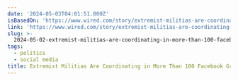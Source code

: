 ```yaml
---
date: '2024-05-03T04:01:51.000Z'
isBasedOn: 'https://www.wired.com/story/extremist-militias-are-coordinating-on-facebook/'
link: 'https://www.wired.com/story/extremist-militias-are-coordinating-on-facebook/'
slug: >-
  2024-05-02-extremist-militias-are-coordinating-in-more-than-100-facebook-groups-or-wire
tags:
  - politics
  - social media
title: Extremist Militias Are Coordinating in More Than 100 Facebook Groups | WIRE
---
```

 
